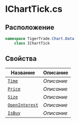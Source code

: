 
# IChartTick.cs
## Расположение
```csharp
namespace TigerTrade.Chart.Data  
    class IChartTick
```

## Свойства
| Название | Описание |
| --- | --- |
| [`Time`](./svoistva/Time.md) | *Описание* |
| [`Price`](./svoistva/Price.md) | *Описание* |
| [`Size`](./svoistva/Size.md) | *Описание* |
| [`OpenInterest`](./svoistva/OpenInterest.md) | *Описание* |
| [`IsBuy`](./svoistva/IsBuy.md) | *Описание* |
